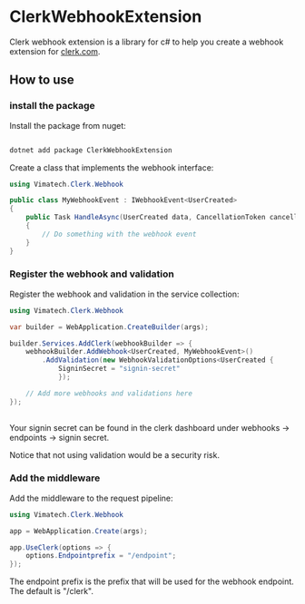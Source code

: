 # ClerkWebhookExtension

Clerk webhook extension is a library for c# to help you create a webhook extension for [clerk.com](https://clerk.com/).

## How to use

### install the package
Install the package from nuget:

```bash

dotnet add package ClerkWebhookExtension

```

Create a class that implements the webhook interface:

```csharp
using Vimatech.Clerk.Webhook

public class MyWebhookEvent : IWebhookEvent<UserCreated>
{
    public Task HandleAsync(UserCreated data, CancellationToken cancellationToken)
    {
        // Do something with the webhook event
    }
}
```

### Register the webhook and validation

Register the webhook and validation in the service collection:

```csharp
using Vimatech.Clerk.Webhook

var builder = WebApplication.CreateBuilder(args);

builder.Services.AddClerk(webhookBuilder => {
    webhookBuilder.AddWebhook<UserCreated, MyWebhookEvent>()
        .AddValidation(new WebhookValidationOptions<UserCreated {
            SigninSecret = "signin-secret"
            });

    // Add more webhooks and validations here
});
 
```

Your signin secret can be found in the clerk dashboard under webhooks -> endpoints -> signin secret.

Notice that not using validation would be a security risk.

### Add the middleware

Add the middleware to the request pipeline:

```csharp
using Vimatech.Clerk.Webhook

app = WebApplication.Create(args);

app.UseClerk(options => {
    options.Endpointprefix = "/endpoint";
});

```

The endpoint prefix is the prefix that will be used for the webhook endpoint. The default is "/clerk".
